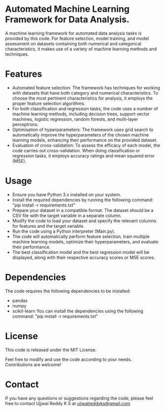# Automated Machine Learning Framework for Data Analysis.
A machine learning framework for automated data analysis tasks is provided by this code. For feature selection, model training, and model assessment on datasets containing both numerical and categorical characteristics, it makes use of a variety of machine learning methods and techniques.

# Features
* Automated feature selection: The framework has techniques for working with datasets that have both category and numerical characteristics. To choose the most pertinent characteristics for analysis, it employs the proper feature selection algorithms.
* For both classification and regression tasks, the code uses a number of machine learning methods, including decision trees, support vector machines, logistic regression, random forests, and multi-layer perceptrons.
* Optimisation of hyperparameters: The framework uses grid search to automatically improve the hyperparameters of the chosen machine learning models, enhancing their performance on the provided dataset.
* Evaluation of cross-validation: To assess the efficacy of each model, the code carries out cross-validation. When doing classification or regression tasks, it employs accuracy ratings and mean squared error (MSE).

# Usage
* Ensure you have Python 3.x installed on your system.
* Install the required dependencies by running the following command: "pip install -r requirements.txt"
* Prepare your dataset in a compatible format. The dataset should be a CSV file with the target variable in a separate column.
* Modify the code to load your dataset and specify the relevant columns for features and the target variable.
* Run the code using a Python interpreter (Main.py).
* The code will automatically perform feature selection, train multiple machine learning models, optimize their hyperparameters, and evaluate their performance.
* The best classification model and the best regression model will be displayed, along with their respective accuracy scores or MSE scores.

# Dependencies
The code requires the following dependencies to be installed:
* pandas
* numpy
* scikit-learn
You can install the dependencies using the following command: "pip install -r requirements.txt"

# License
This code is released under the MIT License.

Feel free to modify and use the code according to your needs. Contributions are welcome!

# Contact
If you have any questions or suggestions regarding the code, please feel free to contact Ujjwal Reddy K S at ujjwalreddyks@gmail.com
